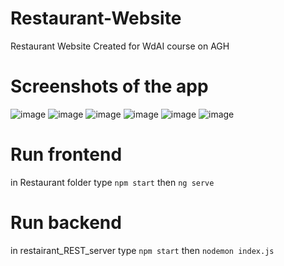 # Restaurant-Website
Restaurant Website Created for WdAI course on AGH

# Screenshots of the app
![image](https://user-images.githubusercontent.com/40542978/159757907-8e532d60-a1f3-4c98-8081-15b5a59c9f7a.png)
![image](https://user-images.githubusercontent.com/40542978/159757963-03f7b0db-3b69-4a6a-b34a-12098f568e33.png)
![image](https://user-images.githubusercontent.com/40542978/159758058-34a02a24-8a48-41ea-87c2-7802c533deb1.png)
![image](https://user-images.githubusercontent.com/40542978/159758084-6db85e2d-9d91-488e-8ea9-38ec8ac97804.png)
![image](https://user-images.githubusercontent.com/40542978/159758169-50f83c74-f3a4-4462-8dad-e6260e178628.png)
![image](https://user-images.githubusercontent.com/40542978/159758488-e76a8e8f-a27f-47c8-b4ad-171cbfb2e94e.png)


# Run frontend 
  in Restaurant folder type `npm start` then `ng serve`
  
# Run backend
  in restairant_REST_server type `npm start` then `nodemon index.js`
  
